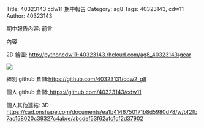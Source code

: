 Title: 40323143 cdw11 期中報告
Category: ag8
Tags: 40323143, cdw11
Author: 40323143

<!-- PELICAN_END_SUMMARY -->
期中報告內容:
前言


內容

2D 繪圖:
<a href="http://pythoncdw11-40323143.rhcloud.com/ag8_40323143/gear">http://pythoncdw11-40323143.rhcloud.com/ag8_40323143/gear</a>

<img src="content/a/g8/image/gear-40323143.png">

組別 github 倉儲:<a href="https://github.com/40323131/cdw2_g8">https://github.com/40323131/cdw2_g8</a>


個人 github 倉儲:<a href=" https://github.com/40323143/cdw11"> https://github.com/40323143/cdw11</a>


個人其他連結: 3D :
<a href="https://cad.onshape.com/documents/ea1b4146750171b8d5980d78/w/bf2fb7ac158020c39327c4ab/e/abcdef53f62afc1cf2d37902">https://cad.onshape.com/documents/ea1b4146750171b8d5980d78/w/bf2fb7ac158020c39327c4ab/e/abcdef53f62afc1cf2d37902</a>
